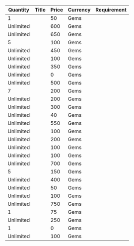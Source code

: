 | Quantity | Title | Price | Currency |  Requirement |
| -------- | ----- | ----- | -------- |  ----------- |
| 1 |  | 50 | Gems |  |
| Unlimited |  | 600 | Gems |  |
| Unlimited |  | 650 | Gems |  |
| 5 |  | 100 | Gems |  |
| Unlimited |  | 450 | Gems |  |
| Unlimited |  | 100 | Gems |  |
| Unlimited |  | 350 | Gems |  |
| Unlimited |  | 0 | Gems |  |
| Unlimited |  | 500 | Gems |  |
| 7 |  | 200 | Gems |  |
| Unlimited |  | 200 | Gems |  |
| Unlimited |  | 300 | Gems |  |
| Unlimited |  | 40 | Gems |  |
| Unlimited |  | 550 | Gems |  |
| Unlimited |  | 100 | Gems |  |
| Unlimited |  | 200 | Gems |  |
| Unlimited |  | 100 | Gems |  |
| Unlimited |  | 100 | Gems |  |
| Unlimited |  | 700 | Gems |  |
| 5 |  | 150 | Gems |  |
| Unlimited |  | 400 | Gems |  |
| Unlimited |  | 50 | Gems |  |
| Unlimited |  | 100 | Gems |  |
| Unlimited |  | 750 | Gems |  |
| 1 |  | 75 | Gems |  |
| Unlimited |  | 250 | Gems |  |
| 1 |  | 0 | Gems |  |
| Unlimited |  | 100 | Gems |  |
